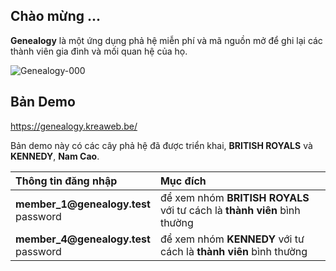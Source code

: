 ## Chào mừng ...

**Genealogy** là một ứng dụng phả hệ miễn phí và mã nguồn mở để ghi lại các thành viên gia đình và mối quan hệ của họ.

<img src="https://genealogy.kreaweb.be/img/help/genealogy-000a.webp" class="rounded" alt="Genealogy-000">

## Bản Demo

<a href="https://ketnoiso.cyou/" target="_blank">https://genealogy.kreaweb.be/</a>

Bản demo này có các cây phả hệ đã được triển khai, **BRITISH ROYALS** và **KENNEDY**, **Nam Cao**.

<table>
    <thead>
        <tr>
            <th style="text-align:left">Thông tin đăng nhập</th>
            <th style="text-align:left">Mục đích</th>
        </tr>
    </thead>
    <tbody>
        <tr>
            <td><b>member_1@genealogy.test</b><br/>password</td>
            <td>để xem nhóm <b>BRITISH ROYALS</b> với tư cách là <b>thành viên</b> bình thường</td>
        </tr>
        <tr>
            <td><b>member_4@genealogy.test</b><br/>password</td>
            <td>để xem nhóm <b>KENNEDY</b> với tư cách là <b>thành viên</b> bình thường</td>
        </tr>
    </tbody>
</table>
